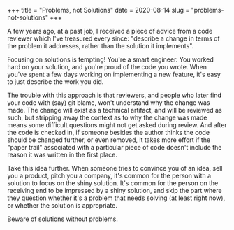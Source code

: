+++
title = "Problems, not Solutions"
date = 2020-08-14
slug = "problems-not-solutions"
+++

A few years ago, at a past job, I received a piece of advice from a code reviewer which I've treasured every since:
"describe a change in terms of the problem it addresses, rather than the solution it implements".

Focusing on solutions is tempting! You're a smart engineer. You worked hard on your solution,
and you're proud of the code you wrote. When you've spent a few days working on implementing a new
feature, it's easy to just describe the work you did.

The trouble with this approach is that
reviewers, and people who later find your code with (say) git blame, won't understand
why the change was made. The change will exist as a technical artifact, and will be reviewed as
such, but stripping away the context as to why the change was made means some difficult questions
might not get asked during review. And after the code is checked in, if someone besides the author
thinks the code should be changed further, or even removed, it takes more effort if the "paper trail"
associated with a particular piece of code doesn't include the reason it was written in the first place.

Take this idea further. When someone tries to convince you of an idea, sell you a product, pitch you
a company, it's common for the person with a solution to focus on the shiny solution. It's common for the
person on the receiving end to be impressed by a shiny solution, and skip the part where they
question whether it's a problem that needs solving (at least right now), or whether the solution is appropriate.

Beware of solutions without problems.
